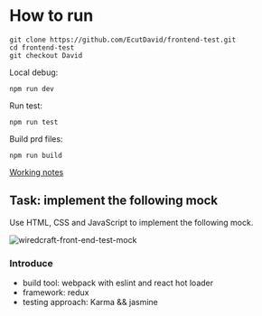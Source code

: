 # How to run    
```
git clone https://github.com/EcutDavid/frontend-test.git    
cd frontend-test   
git checkout David  
```  

Local debug:  
```
npm run dev
```
Run test:  
```
npm run test
```
Build prd files:  
```
npm run build
```  

[Working notes](https://github.com/EcutDavid/frontend-test/blob/David/WORKING.md)

## Task: implement the following mock

Use HTML, CSS and JavaScript to implement the following mock.

![wiredcraft-front-end-test-mock](https://cldup.com/QNw9nUVmcN-2000x2000.png)

### Introduce

* build tool: webpack with eslint and react hot loader   
* framework: redux    
* testing approach: Karma && jasmine 

